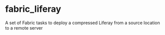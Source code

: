 fabric_liferay
==============

A set of Fabric tasks to deploy a compressed Liferay from a source location to a remote server
